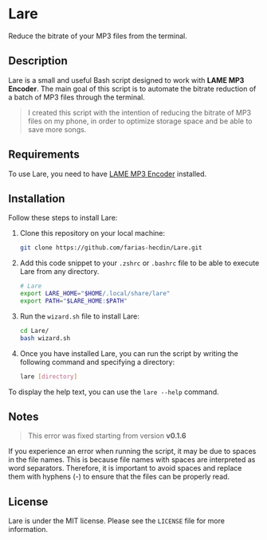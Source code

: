 # Lare
Reduce the bitrate of your MP3 files from the terminal.

## Description
Lare is a small and useful Bash script designed to work with **LAME MP3 Encoder**. The main goal of this script is to automate the bitrate reduction of a batch of MP3 files through the terminal.

> I created this script with the intention of reducing the bitrate of MP3 files on my phone, in order to optimize storage space and be able to save more songs.

## Requirements
To use Lare, you need to have [LAME MP3 Encoder](https://lame.sourceforge.io/) installed.

## Installation
Follow these steps to install Lare:

1. Clone this repository on your local machine:
    ```sh
    git clone https://github.com/farias-hecdin/Lare.git
    ```

2. Add this code snippet to your `.zshrc` or `.bashrc` file to be able to execute Lare from any directory.
    ```sh
    # Lare
    export LARE_HOME="$HOME/.local/share/lare"
    export PATH="$LARE_HOME:$PATH"
    ```

3. Run the `wizard.sh` file to install Lare:
    ```sh
    cd Lare/
    bash wizard.sh
    ```

4. Once you have installed Lare, you can run the script by writing the following command and specifying a directory:
    ```sh
    lare [directory]
    ```

To display the help text, you can use the `lare --help` command.

## Notes

> This error was fixed starting from version **v0.1.6**

If you experience an error when running the script, it may be due to spaces in the file names. This is because file names with spaces are interpreted as word separators.
Therefore, it is important to avoid spaces and replace them with hyphens (-) to ensure that the files can be properly read.

## License

Lare is under the MIT license. Please see the `LICENSE` file for more information.
